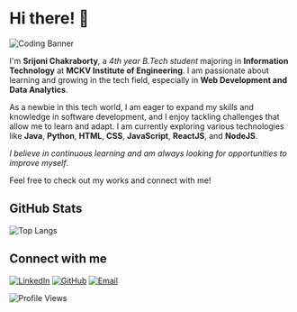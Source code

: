 # Hi there! 👋

![Coding Banner](https://i.pinimg.com/564x/28/3b/7d/283b7d4ba51e2674d0b192b26353bc28.jpg)

I'm **Srijoni Chakraborty**, a *4th year B.Tech student* majoring in **Information Technology** at **MCKV Institute of Engineering**. I am passionate about learning and growing in the tech field, especially in **Web Development and Data Analytics**.

As a newbie in this tech world, I am eager to expand my skills and knowledge in software development, and I enjoy tackling challenges that allow me to learn and adapt. I am currently exploring various technologies like **Java**, **Python**, **HTML**, **CSS**, **JavaScript**, **ReactJS**, and **NodeJS**.

*I believe in continuous learning and am always looking for opportunities to improve myself*. 

Feel free to check out my works and connect with me!

## GitHub Stats

![Top Langs](https://github-readme-stats.vercel.app/api/top-langs/?username=srijonichakraborty&layout=compact&theme=radical)

## Connect with me

[![LinkedIn](https://img.shields.io/badge/-LinkedIn-blue?style=flat-square&logo=Linkedin&logoColor=white&link=https://www.linkedin.com/in/srijonichakraborty/)](https://www.linkedin.com/in/srijonichakraborty/)
[![GitHub](https://img.shields.io/badge/-GitHub-black?style=flat-square&logo=github&logoColor=white&link=https://github.com/srijonichakraborty)](https://github.com/srijonichakraborty)
[![Email](https://img.shields.io/badge/-Email-c14438?style=flat-square&logo=Gmail&logoColor=white&link=mailto:chakrabortysrijoni@gmail.com)](mailto:chakrabortysrijoni@gmail.com)

![Profile Views](https://komarev.com/ghpvc/?username=srijonichakraborty&color=blue)
